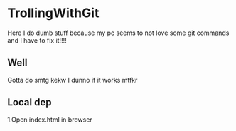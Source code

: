 # TrollingWithGit
Here I do dumb stuff because my pc seems to not love some git commands and I have to fix it!!!!

## Well
Gotta do smtg kekw
I dunno if it works mtfkr

## Local dep

1.Open index.html in browser